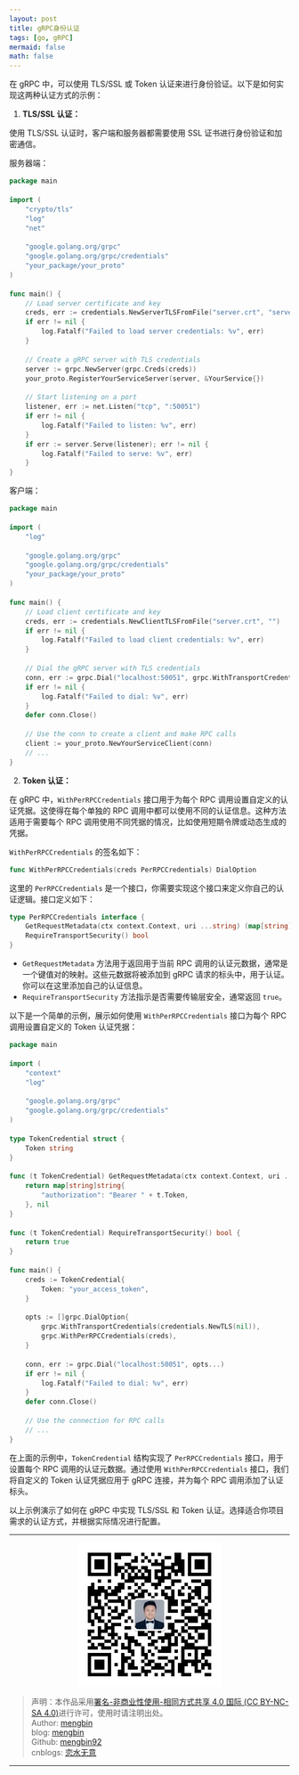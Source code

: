 ```yaml
---
layout: post
title: gRPC身份认证
tags: [go, gRPC]
mermaid: false
math: false
---  
```


在 gRPC 中，可以使用 TLS/SSL 或 Token 认证来进行身份验证。以下是如何实现这两种认证方式的示例：

1. **TLS/SSL 认证：**

使用 TLS/SSL 认证时，客户端和服务器都需要使用 SSL 证书进行身份验证和加密通信。  

服务器端：

```go
package main

import (
    "crypto/tls"
    "log"
    "net"

    "google.golang.org/grpc"
    "google.golang.org/grpc/credentials"
    "your_package/your_proto"
)

func main() {
    // Load server certificate and key
    creds, err := credentials.NewServerTLSFromFile("server.crt", "server.key")
    if err != nil {
        log.Fatalf("Failed to load server credentials: %v", err)
    }

    // Create a gRPC server with TLS credentials
    server := grpc.NewServer(grpc.Creds(creds))
    your_proto.RegisterYourServiceServer(server, &YourService{})

    // Start listening on a port
    listener, err := net.Listen("tcp", ":50051")
    if err != nil {
        log.Fatalf("Failed to listen: %v", err)
    }
    if err := server.Serve(listener); err != nil {
        log.Fatalf("Failed to serve: %v", err)
    }
}
```

客户端：

```go
package main

import (
    "log"

    "google.golang.org/grpc"
    "google.golang.org/grpc/credentials"
    "your_package/your_proto"
)

func main() {
    // Load client certificate and key
    creds, err := credentials.NewClientTLSFromFile("server.crt", "")
    if err != nil {
        log.Fatalf("Failed to load client credentials: %v", err)
    }

    // Dial the gRPC server with TLS credentials
    conn, err := grpc.Dial("localhost:50051", grpc.WithTransportCredentials(creds))
    if err != nil {
        log.Fatalf("Failed to dial: %v", err)
    }
    defer conn.Close()

    // Use the conn to create a client and make RPC calls
    client := your_proto.NewYourServiceClient(conn)
    // ...
}
```

2. **Token 认证：**

在 gRPC 中，`WithPerRPCCredentials` 接口用于为每个 RPC 调用设置自定义的认证凭据。这使得在每个单独的 RPC 调用中都可以使用不同的认证信息。这种方法适用于需要每个 RPC 调用使用不同凭据的情况，比如使用短期令牌或动态生成的凭据。

`WithPerRPCCredentials` 的签名如下：

```go
func WithPerRPCCredentials(creds PerRPCCredentials) DialOption
```

这里的 `PerRPCCredentials` 是一个接口，你需要实现这个接口来定义你自己的认证逻辑。接口定义如下：

```go
type PerRPCCredentials interface {
    GetRequestMetadata(ctx context.Context, uri ...string) (map[string]string, error)
    RequireTransportSecurity() bool
}
```

- `GetRequestMetadata` 方法用于返回用于当前 RPC 调用的认证元数据，通常是一个键值对的映射。这些元数据将被添加到 gRPC 请求的标头中，用于认证。你可以在这里添加自己的认证信息。
- `RequireTransportSecurity` 方法指示是否需要传输层安全，通常返回 `true`。

以下是一个简单的示例，展示如何使用 `WithPerRPCCredentials` 接口为每个 RPC 调用设置自定义的 Token 认证凭据：

```go
package main

import (
	"context"
	"log"

	"google.golang.org/grpc"
	"google.golang.org/grpc/credentials"
)

type TokenCredential struct {
	Token string
}

func (t TokenCredential) GetRequestMetadata(ctx context.Context, uri ...string) (map[string]string, error) {
	return map[string]string{
		"authorization": "Bearer " + t.Token,
	}, nil
}

func (t TokenCredential) RequireTransportSecurity() bool {
	return true
}

func main() {
	creds := TokenCredential{
		Token: "your_access_token",
	}

	opts := []grpc.DialOption{
		grpc.WithTransportCredentials(credentials.NewTLS(nil)),
		grpc.WithPerRPCCredentials(creds),
	}

	conn, err := grpc.Dial("localhost:50051", opts...)
	if err != nil {
		log.Fatalf("Failed to dial: %v", err)
	}
	defer conn.Close()

	// Use the connection for RPC calls
	// ...
}
```

在上面的示例中，`TokenCredential` 结构实现了 `PerRPCCredentials` 接口，用于设置每个 RPC 调用的认证元数据。通过使用 `WithPerRPCCredentials` 接口，我们将自定义的 Token 认证凭据应用于 gRPC 连接，并为每个 RPC 调用添加了认证标头。

以上示例演示了如何在 gRPC 中实现 TLS/SSL 和 Token 认证。选择适合你项目需求的认证方式，并根据实际情况进行配置。  

---

<div align="center">
  <img src="../img/qrcode_wechat.jpg" alt="孟斯特">
</div>

> 声明：本作品采用[署名-非商业性使用-相同方式共享 4.0 国际 (CC BY-NC-SA 4.0)](https://creativecommons.org/licenses/by-nc-sa/4.0/deed.zh)进行许可，使用时请注明出处。  
> Author: [mengbin](mengbin1992@outlook.com)  
> blog: [mengbin](https://mengbin.top)  
> Github: [mengbin92](https://mengbin92.github.io/)  
> cnblogs: [恋水无意](https://www.cnblogs.com/lianshuiwuyi/)  

---
